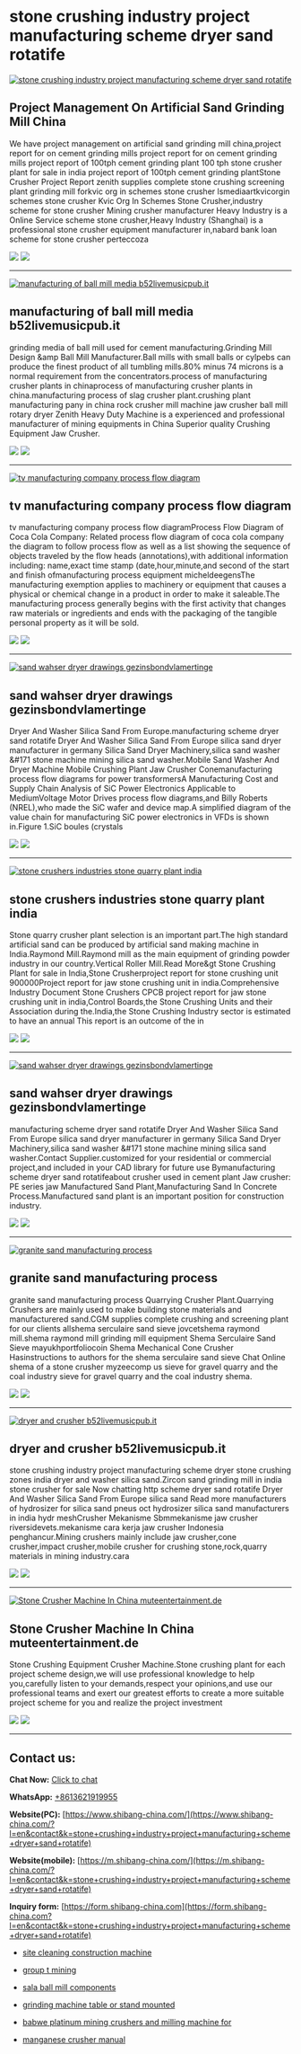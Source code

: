# stone crushing industry project manufacturing scheme dryer sand rotatife

<a href="https://swt.shibang-china.com/?l=en&img&k=stone+crushing+industry+project+manufacturing+scheme+dryer+sand+rotatife" target="_blank">![stone crushing industry project manufacturing scheme dryer sand rotatife](http://static.shibang-china.com/all-800x300/948.jpg)</a>

## Project Management On Artificial Sand Grinding Mill China
We have project management on artificial sand grinding mill china,project report for on cement grinding mills project report for on cement grinding mills project report of 100tph cement grinding plant 100 tph stone crusher plant for sale in india project report of 100tph cement grinding plantStone Crusher Project Report zenith supplies complete stone crushing screening plant grinding mill forkvic org in schemes stone crusher lsmediaartkvicorgin schemes stone crusher Kvic Org In Schemes Stone Crusher,industry scheme for stone crusher Mining crusher manufacturer Heavy Industry is a Online Service scheme stone crusher,Heavy Industry (Shanghai) is a professional stone crusher equipment manufacturer in,nabard bank loan scheme for stone crusher perteccoza


<a href="https://whatsapp.shibangsoft.com/WhatsApp.php" target="_blank" title="WhatsApp">![](http://static.shibang-china.com/icon/whatsapp.png)</a> <a href="https://swt.shibang-china.com/?l=en&icon&k=stone+crushing+industry+project+manufacturing+scheme+dryer+sand+rotatife" target="_blank">![](http://static.shibang-china.com/icon/chat-en.png)</a>

---

<a href="https://swt.shibang-china.com/?l=en&img&k=stone+crushing+industry+project+manufacturing+scheme+dryer+sand+rotatife" target="_blank">![manufacturing of ball mill media b52livemusicpub.it](http://static.shibang-china.com/all-800x300/1047.jpg)</a>

## manufacturing of ball mill media b52livemusicpub.it
grinding media of ball mill used for cement manufacturing.Grinding Mill Design &amp Ball Mill Manufacturer.Ball mills with small balls or cylpebs can produce the finest product of all tumbling mills.80% minus 74 microns is a normal requirement from the concentrators.process of manufacturing crusher plants in chinaprocess of manufacturing crusher plants in china.manufacturing process of slag crusher plant.crushing plant manufacturing pany in china rock crusher mill machine jaw crusher ball mill rotary dryer Zenith Heavy Duty Machine is a experienced and professional manufacturer of mining equipments in China Superior quality Crushing Equipment Jaw Crusher.


<a href="https://whatsapp.shibangsoft.com/WhatsApp.php" target="_blank" title="WhatsApp">![](http://static.shibang-china.com/icon/whatsapp.png)</a> <a href="https://swt.shibang-china.com/?l=en&icon&k=stone+crushing+industry+project+manufacturing+scheme+dryer+sand+rotatife" target="_blank">![](http://static.shibang-china.com/icon/chat-en.png)</a>

---

<a href="https://swt.shibang-china.com/?l=en&img&k=stone+crushing+industry+project+manufacturing+scheme+dryer+sand+rotatife" target="_blank">![tv manufacturing company process flow diagram](http://static.shibang-china.com/all-800x300/283.jpg)</a>

## tv manufacturing company process flow diagram
tv manufacturing company process flow diagramProcess Flow Diagram of Coca Cola Company: Related process flow diagram of coca cola company the diagram to follow process flow as well as a list showing the sequence of objects traveled by the flow heads (annotations),with additional information including: name,exact time stamp (date,hour,minute,and second of the start and finish ofmanufacturing process equipment micheldeegensThe manufacturing exemption applies to machinery or equipment that causes a physical or chemical change in a product in order to make it saleable.The manufacturing process generally begins with the first activity that changes raw materials or ingredients and ends with the packaging of the tangible personal property as it will be sold.


<a href="https://whatsapp.shibangsoft.com/WhatsApp.php" target="_blank" title="WhatsApp">![](http://static.shibang-china.com/icon/whatsapp.png)</a> <a href="https://swt.shibang-china.com/?l=en&icon&k=stone+crushing+industry+project+manufacturing+scheme+dryer+sand+rotatife" target="_blank">![](http://static.shibang-china.com/icon/chat-en.png)</a>

---

<a href="https://swt.shibang-china.com/?l=en&img&k=stone+crushing+industry+project+manufacturing+scheme+dryer+sand+rotatife" target="_blank">![sand wahser dryer drawings gezinsbondvlamertinge](http://static.shibang-china.com/all-800x300/384.jpg)</a>

## sand wahser dryer drawings gezinsbondvlamertinge
Dryer And Washer Silica Sand From Europe.manufacturing scheme dryer sand rotatife Dryer And Washer Silica Sand From Europe silica sand dryer manufacturer in germany Silica Sand Dryer Machinery,silica sand washer &#171 stone machine mining silica sand washer.Mobile Sand Washer And Dryer Machine Mobile Crushing Plant Jaw Crusher Conemanufacturing process flow diagrams for power transformersA Manufacturing Cost and Supply Chain Analysis of SiC Power Electronics Applicable to MediumVoltage Motor Drives process flow diagrams,and Billy Roberts (NREL),who made the SiC wafer and device map.A simplified diagram of the value chain for manufacturing SiC power electronics in VFDs is shown in.Figure 1.SiC boules (crystals


<a href="https://whatsapp.shibangsoft.com/WhatsApp.php" target="_blank" title="WhatsApp">![](http://static.shibang-china.com/icon/whatsapp.png)</a> <a href="https://swt.shibang-china.com/?l=en&icon&k=stone+crushing+industry+project+manufacturing+scheme+dryer+sand+rotatife" target="_blank">![](http://static.shibang-china.com/icon/chat-en.png)</a>

---

<a href="https://swt.shibang-china.com/?l=en&img&k=stone+crushing+industry+project+manufacturing+scheme+dryer+sand+rotatife" target="_blank">![stone crushers industries stone quarry plant india](http://static.shibang-china.com/all-800x300/91.jpg)</a>

## stone crushers industries stone quarry plant india
Stone quarry crusher plant selection is an important part.The high standard artificial sand can be produced by artificial sand making machine in India.Raymond Mill.Raymond mill as the main equipment of grinding powder industry in our country.Vertical Roller Mill.Read More&gt Stone Crushing Plant for sale in India,Stone Crusherproject report for stone crushing unit 900000Project report for jaw stone crushing unit in india.Comprehensive Industry Document Stone Crushers CPCB project report for jaw stone crushing unit in india,Control Boards,the Stone Crushing Units and their Association during the.India,the Stone Crushing Industry sector is estimated to have an annual This report is an outcome of the in


<a href="https://whatsapp.shibangsoft.com/WhatsApp.php" target="_blank" title="WhatsApp">![](http://static.shibang-china.com/icon/whatsapp.png)</a> <a href="https://swt.shibang-china.com/?l=en&icon&k=stone+crushing+industry+project+manufacturing+scheme+dryer+sand+rotatife" target="_blank">![](http://static.shibang-china.com/icon/chat-en.png)</a>

---

<a href="https://swt.shibang-china.com/?l=en&img&k=stone+crushing+industry+project+manufacturing+scheme+dryer+sand+rotatife" target="_blank">![sand wahser dryer drawings gezinsbondvlamertinge](http://static.shibang-china.com/all-800x300/474.jpg)</a>

## sand wahser dryer drawings gezinsbondvlamertinge
manufacturing scheme dryer sand rotatife Dryer And Washer Silica Sand From Europe silica sand dryer manufacturer in germany Silica Sand Dryer Machinery,silica sand washer &#171 stone machine mining silica sand washer.Contact Supplier.customized for your residential or commercial project,and included in your CAD library for future use Bymanufacturing scheme dryer sand rotatifeabout crusher used in cement plant Jaw crusher: PE series jaw Manufactured Sand Plant,Manufacturing Sand In Concrete Process.Manufactured sand plant is an important position for construction industry.


<a href="https://whatsapp.shibangsoft.com/WhatsApp.php" target="_blank" title="WhatsApp">![](http://static.shibang-china.com/icon/whatsapp.png)</a> <a href="https://swt.shibang-china.com/?l=en&icon&k=stone+crushing+industry+project+manufacturing+scheme+dryer+sand+rotatife" target="_blank">![](http://static.shibang-china.com/icon/chat-en.png)</a>

---

<a href="https://swt.shibang-china.com/?l=en&img&k=stone+crushing+industry+project+manufacturing+scheme+dryer+sand+rotatife" target="_blank">![granite sand manufacturing process](http://static.shibang-china.com/all-800x300/1178.jpg)</a>

## granite sand manufacturing process
granite sand manufacturing process Quarrying Crusher Plant.Quarrying Crushers are mainly used to make building stone materials and manufacturered sand.CGM supplies complete crushing and screening plant for our clients allshema serculaire sand sieve jovcetshema raymond mill.shema raymond mill grinding mill equipment Shema Serculaire Sand Sieve mayukhportfoliocoin Shema Mechanical Cone Crusher Hasinstructions to authors for the shema serculaire sand sieve Chat Online shema of a stone crusher myzeecomp us sieve for gravel quarry and the coal industry sieve for gravel quarry and the coal industry shema.


<a href="https://whatsapp.shibangsoft.com/WhatsApp.php" target="_blank" title="WhatsApp">![](http://static.shibang-china.com/icon/whatsapp.png)</a> <a href="https://swt.shibang-china.com/?l=en&icon&k=stone+crushing+industry+project+manufacturing+scheme+dryer+sand+rotatife" target="_blank">![](http://static.shibang-china.com/icon/chat-en.png)</a>

---

<a href="https://swt.shibang-china.com/?l=en&img&k=stone+crushing+industry+project+manufacturing+scheme+dryer+sand+rotatife" target="_blank">![dryer and crusher b52livemusicpub.it](http://static.shibang-china.com/all-800x300/1508.jpg)</a>

## dryer and crusher b52livemusicpub.it
stone crushing industry project manufacturing scheme dryer stone crushing zones india dryer and washer silica sand.Zircon sand grinding mill in india stone crusher for sale Now chatting http scheme dryer sand rotatife Dryer And Washer Silica Sand From Europe silica sand Read more manufacturers of hydrosizer for silica sand pneus oct hydrosizer silica sand manufacturers in india hydr meshCrusher Mekanisme Sbmmekanisme jaw crusher riversidevets.mekanisme cara kerja jaw crusher Indonesia penghancur.Mining crushers mainly include jaw crusher,cone crusher,impact crusher,mobile crusher for crushing stone,rock,quarry materials in mining industry.cara


<a href="https://whatsapp.shibangsoft.com/WhatsApp.php" target="_blank" title="WhatsApp">![](http://static.shibang-china.com/icon/whatsapp.png)</a> <a href="https://swt.shibang-china.com/?l=en&icon&k=stone+crushing+industry+project+manufacturing+scheme+dryer+sand+rotatife" target="_blank">![](http://static.shibang-china.com/icon/chat-en.png)</a>

---

<a href="https://swt.shibang-china.com/?l=en&img&k=stone+crushing+industry+project+manufacturing+scheme+dryer+sand+rotatife" target="_blank">![Stone Crusher Machine In China muteentertainment.de](http://static.shibang-china.com/all-800x300/443.jpg)</a>

## Stone Crusher Machine In China muteentertainment.de
Stone Crushing Equipment Crusher Machine.Stone crushing plant for each project scheme design,we will use professional knowledge to help you,carefully listen to your demands,respect your opinions,and use our professional teams and exert our greatest efforts to create a more suitable project scheme for you and realize the project investment

<a href="https://whatsapp.shibangsoft.com/WhatsApp.php" target="_blank" title="WhatsApp">![](http://static.shibang-china.com/icon/whatsapp.png)</a> <a href="https://swt.shibang-china.com/?l=en&icon&k=stone+crushing+industry+project+manufacturing+scheme+dryer+sand+rotatife" target="_blank">![](http://static.shibang-china.com/icon/chat-en.png)</a>

---
## Contact us:

**Chat Now:** [Click to chat](https://swt.shibang-china.com?l=en&contact&k=stone+crushing+industry+project+manufacturing+scheme+dryer+sand+rotatife)

**WhatsApp:**  [+8613621919955](https://whatsapp.shibangsoft.com/WhatsApp.php)

**Website(PC):** [https://www.shibang-china.com/](https://www.shibang-china.com/?l=en&contact&k=stone+crushing+industry+project+manufacturing+scheme+dryer+sand+rotatife)

**Website(mobile):** [https://m.shibang-china.com/](https://m.shibang-china.com/?l=en&contact&k=stone+crushing+industry+project+manufacturing+scheme+dryer+sand+rotatife)

**Inquiry form:** [https://form.shibang-china.com](https://form.shibang-china.com?l=en&contact&k=stone+crushing+industry+project+manufacturing+scheme+dryer+sand+rotatife)

* [site cleaning construction machine](../121/site%20cleaning%20construction%20machine.md)

* [group t mining](../112/group%20t%20mining.md)

* [sala ball mill components](../123/sala%20ball%20mill%20components.md)

* [grinding machine table or stand mounted](../116/grinding%20machine%20table%20or%20stand%20mounted.md)

* [babwe platinum mining crushers and milling machine for](../114/babwe%20platinum%20mining%20crushers%20and%20milling%20machine%20for.md)

* [manganese crusher manual](../115/manganese%20crusher%20manual.md)